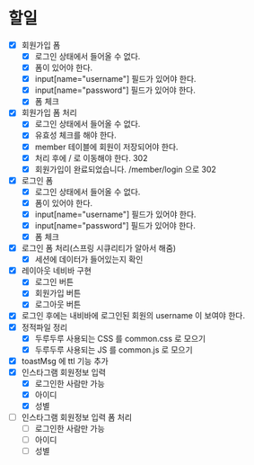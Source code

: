 # 할일

- [x] 회원가입 폼
  - [x] 로그인 상태에서 들어올 수 없다.
  - [x] 폼이 있어야 한다.
  - [x] input[name="username"] 필드가 있어야 한다.
  - [x] input[name="password"] 필드가 있어야 한다.
  - [x] 폼 체크
- [x] 회원가입 폼 처리
  - [x] 로그인 상태에서 들어올 수 없다.
  - [x] 유효성 체크를 해야 한다.
  - [x] member 테이블에 회원이 저장되어야 한다.
  - [x] 처리 후에 / 로 이동해야 한다. 302
  - [x] 회원가입이 완료되었습니다. /member/login 으로 302
- [x] 로그인 폼
  - [x] 로그인 상태에서 들어올 수 없다.
  - [x] 폼이 있어야 한다.
  - [x] input[name="username"] 필드가 있어야 한다.
  - [x] input[name="password"] 필드가 있어야 한다.
  - [x] 폼 체크
- [x] 로그인 폼 처리(스프링 시큐리티가 알아서 해줌)
  - [x] 세션에 데이터가 들어있는지 확인
- [x] 레이아웃 네비바 구현
  - [x] 로그인 버튼
  - [x] 회원가입 버튼
  - [x] 로그아웃 버튼
- [x] 로그인 후에는 내비바에 로그인된 회원의 username 이 보여야 한다.
- [x] 정적파일 정리
  - [x] 두루두루 사용되는 CSS 를 common.css 로 모으기
  - [x] 두루두루 사용되는 JS 를 common.js 로 모으기
- [x] toastMsg 에 ttl 기능 추가 
- [x] 인스타그램 회원정보 입력
  - [x] 로그인한 사람만 가능
  - [x] 아이디
  - [x] 성별
- [ ] 인스타그램 회원정보 입력 폼 처리
  - [ ] 로그인한 사람만 가능
  - [ ] 아이디
  - [ ] 성별